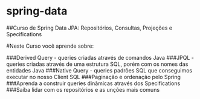 # spring-data
##Curso de Spring Data JPA: Repositórios, Consultas, Projeções e Specifications

#Neste Curso você aprende sobre: 

###Derived Query - queries criadas através de comandos Java
###JPQL - queries criadas através de uma estrutura SQL, porém com os nomes das entidades Java
###Native Query - queries padrões SQL que conseguimos executar no nosso Client SQL 
###Paginação e ordenação pelo Spring
###Aprenda a construir queries dinâmicas através dos Specifications
###Saiba lidar com os repositórios e as unções mais comuns
